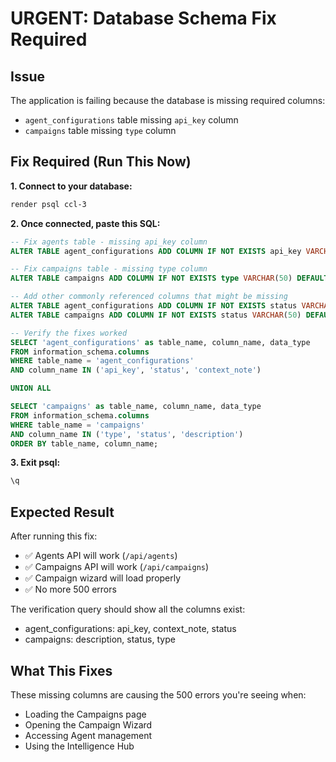 # URGENT: Database Schema Fix Required

## Issue
The application is failing because the database is missing required columns:
- `agent_configurations` table missing `api_key` column
- `campaigns` table missing `type` column

## Fix Required (Run This Now)

**1. Connect to your database:**
```bash
render psql ccl-3
```

**2. Once connected, paste this SQL:**
```sql
-- Fix agents table - missing api_key column
ALTER TABLE agent_configurations ADD COLUMN IF NOT EXISTS api_key VARCHAR(255);

-- Fix campaigns table - missing type column  
ALTER TABLE campaigns ADD COLUMN IF NOT EXISTS type VARCHAR(50) DEFAULT 'email';

-- Add other commonly referenced columns that might be missing
ALTER TABLE agent_configurations ADD COLUMN IF NOT EXISTS status VARCHAR(50) DEFAULT 'active';
ALTER TABLE campaigns ADD COLUMN IF NOT EXISTS status VARCHAR(50) DEFAULT 'draft';

-- Verify the fixes worked
SELECT 'agent_configurations' as table_name, column_name, data_type
FROM information_schema.columns 
WHERE table_name = 'agent_configurations' 
AND column_name IN ('api_key', 'status', 'context_note')

UNION ALL

SELECT 'campaigns' as table_name, column_name, data_type
FROM information_schema.columns 
WHERE table_name = 'campaigns' 
AND column_name IN ('type', 'status', 'description')
ORDER BY table_name, column_name;
```

**3. Exit psql:**
```sql
\q
```

## Expected Result
After running this fix:
- ✅ Agents API will work (`/api/agents`)
- ✅ Campaigns API will work (`/api/campaigns`) 
- ✅ Campaign wizard will load properly
- ✅ No more 500 errors

The verification query should show all the columns exist:
- agent_configurations: api_key, context_note, status
- campaigns: description, status, type

## What This Fixes
These missing columns are causing the 500 errors you're seeing when:
- Loading the Campaigns page
- Opening the Campaign Wizard
- Accessing Agent management
- Using the Intelligence Hub